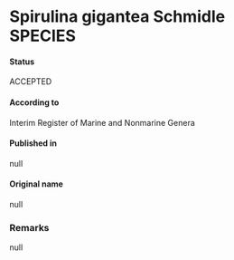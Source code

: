 # Spirulina gigantea Schmidle SPECIES

#### Status
ACCEPTED

#### According to
Interim Register of Marine and Nonmarine Genera

#### Published in
null

#### Original name
null

### Remarks
null